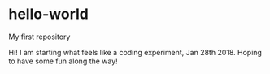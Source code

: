 # hello-world
My first repository

Hi! I am starting what feels like a coding experiment, Jan 28th 2018. Hoping to have some fun along the way!
